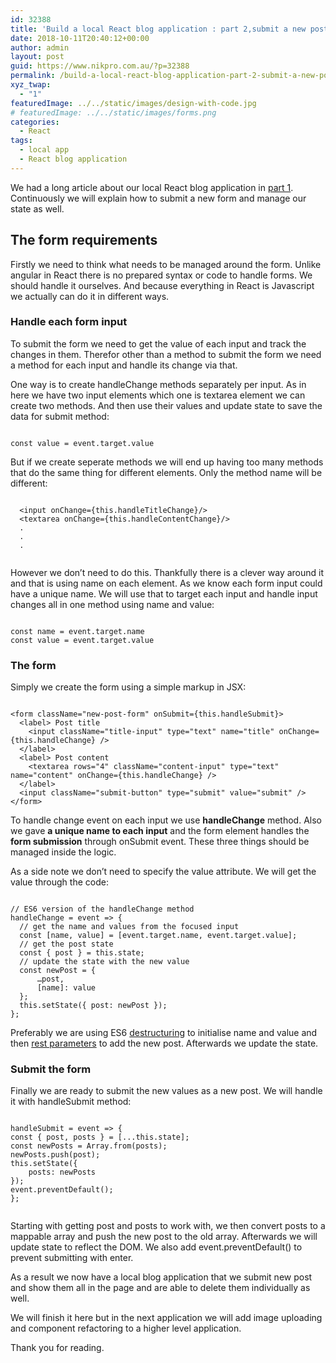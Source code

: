 ```yaml
---
id: 32388
title: 'Build a local React blog application : part 2,submit a new post'
date: 2018-10-11T20:40:12+00:00
author: admin
layout: post
guid: https://www.nikpro.com.au/?p=32388
permalink: /build-a-local-react-blog-application-part-2-submit-a-new-post/
xyz_twap:
  - "1"
featuredImage: ../../static/images/design-with-code.jpg
# featuredImage: ../../static/images/forms.png
categories:
  - React
tags:
  - local app
  - React blog application
---
```

We had a long article about our local React blog application in [part 1](https://www.nikpro.com.au/build-a-local-react-blog-application-part-1/). Continuously we will explain how to submit a new form and manage our state as well.

## The form requirements

Firstly we need to think what needs to be managed around the form. Unlike angular in React there is no prepared syntax or code to handle forms. We should handle it ourselves. And because everything in React is Javascript we actually can do it in different ways.

### Handle each form input

To submit the form we need to get the value of each input and track the changes in them. Therefor other than a method to submit the form we need a method for each input and handle its change via that.

One way is to create handleChange methods separately per input. As in here we have two input elements which one is textarea element we can create two methods. And then use their values and update state to save the data for submit method:


```

const value = event.target.value

```


But if we create seperate methods we will end up having too many methods that do the same thing for different elements. Only the method name will be different:


```

  <input onChange={this.handleTitleChange}/>
  <textarea onChange={this.handleContentChange}/>
  .
  .
  .
  

```


However we don&#8217;t need to do this. Thankfully there is a clever way around it and that is using name on each element. As we know each form input could have a unique name. We will use that to target each input and handle input changes all in one method using name and value:


```

const name = event.target.name
const value = event.target.value

```


### The form

Simply we create the form using a simple markup in JSX:


```

<form className="new-post-form" onSubmit={this.handleSubmit}>
  <label> Post title
    <input className="title-input" type="text" name="title" onChange={this.handleChange} />
  </label>
  <label> Post content
    <textarea rows="4" className="content-input" type="text" name="content" onChange={this.handleChange} />
  </label>
  <input className="submit-button" type="submit" value="submit" />
</form>

```


To handle change event on each input we use **handleChange** method. Also we gave **a unique name to each input** and the form element handles the **form submission** through onSubmit event. These three things should be managed inside the logic. 

As a side note we don&#8217;t need to specify the value attribute. We will get the value through the code:


```

// ES6 version of the handleChange method
handleChange = event => {
  // get the name and values from the focused input
  const [name, value] = [event.target.name, event.target.value];
  // get the post state
  const { post } = this.state;
  // update the state with the new value
  const newPost = {
      …post,
      [name]: value
  };
  this.setState({ post: newPost });
};

```


Preferably we are using ES6 [destructuring](https://www.nikpro.com.au/using-es6-destructuring-in-react-application-codes/) to initialise name and value and then [rest parameters](https://www.nikpro.com.au/javascript-es6-modern-rest-parameters-are-explained-with-examples/) to add the new post. Afterwards we update the state.

### Submit the form

Finally we are ready to submit the new values as a new post. We will handle it with handleSubmit method:



```

handleSubmit = event => {
const { post, posts } = [...this.state];
const newPosts = Array.from(posts);
newPosts.push(post);
this.setState({
    posts: newPosts
});
event.preventDefault();
};


```


Starting with getting  post and posts to work with, we then convert posts to a mappable array and push the new post to the old array. Afterwards we will update state to reflect the DOM. We also add event.preventDefault() to prevent submitting with enter.

As a result we now have a local blog application that we submit new post and show them all in the page and are able to delete them individually as well. 

We will finish it here but in the next application we will add image uploading and component refactoring to a higher level application. 

Thank you for reading.
